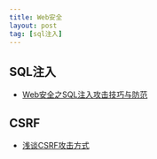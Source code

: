 ```yaml
---
title: Web安全
layout: post
tag: [sql注入]
---
```


## SQL注入

* [Web安全之SQL注入攻击技巧与防范](https://www.zhihu.com/question/22953267/answer/80141632)

## CSRF

* [浅谈CSRF攻击方式](https://www.cnblogs.com/hyddd/archive/2009/04/09/1432744.html)